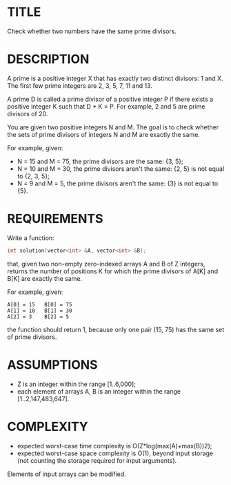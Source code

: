 TITLE
=====
Check whether two numbers have the same prime divisors.

DESCRIPTION
===========
A prime is a positive integer X that has exactly two distinct divisors: 1 and X. The first few prime integers are 2, 3, 5, 7, 11 and 13.

A prime D is called a prime divisor of a positive integer P if there exists a positive integer K such that D * K = P. For example, 2 and 5 are prime divisors of 20.

You are given two positive integers N and M. The goal is to check whether the sets of prime divisors of integers N and M are exactly the same.

For example, given:

* N = 15 and M = 75, the prime divisors are the same: {3, 5};
* N = 10 and M = 30, the prime divisors aren't the same: {2, 5} is not equal to {2, 3, 5};
* N = 9 and M = 5, the prime divisors aren't the same: {3} is not equal to {5}.


REQUIREMENTS
============
Write a function:

```c++
int solution(vector<int> &A, vector<int> &B);
```
that, given two non-empty zero-indexed arrays A and B of Z integers, returns the number of positions K for which the prime divisors of A[K] and B[K] are exactly the same.

For example, given:

    A[0] = 15   B[0] = 75
    A[1] = 10   B[1] = 30
    A[2] = 3    B[2] = 5
the function should return 1, because only one pair (15, 75) has the same set of prime divisors.

ASSUMPTIONS
===========
* Z is an integer within the range [1..6,000];
* each element of arrays A, B is an integer within the range [1..2,147,483,647].

COMPLEXITY
===========
* expected worst-case time complexity is O(Z*log(max(A)+max(B))2);
* expected worst-case space complexity is O(1), beyond input storage (not counting the storage required for input arguments).

Elements of input arrays can be modified.

